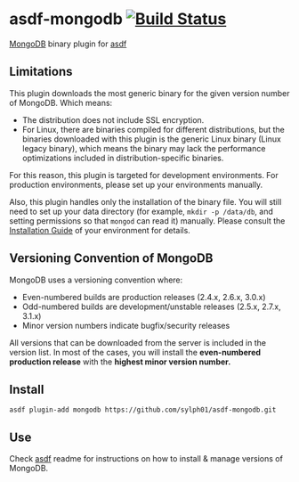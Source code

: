 # asdf-mongodb [![Build Status](https://travis-ci.org/sylph01/asdf-mongodb.svg?branch=master)](https://travis-ci.org/sylph01/asdf-mongodb)

[MongoDB](https://www.mongodb.org) binary plugin for [asdf](https://github.com/asdf-vm/asdf)

## Limitations

This plugin downloads the most generic binary for the given version number of MongoDB. Which means:

- The distribution does not include SSL encryption.
- For Linux, there are binaries compiled for different distributions, but the binaries downloaded with this plugin is the generic Linux binary (Linux legacy binary), which means the binary may lack the performance optimizations included in distribution-specific binaries.

For this reason, this plugin is targeted for development environments. For production environments, please set up your environments manually.

Also, this plugin handles only the installation of the binary file. You will still need to set up your data directory (for example, `mkdir -p /data/db`, and setting permissions so that `mongod` can read it) manually. Please consult the [Installation Guide](https://docs.mongodb.org/manual/installation/) of your environment for details.

## Versioning Convention of MongoDB

MongoDB uses a versioning convention where:

- Even-numbered builds are production releases (2.4.x, 2.6.x, 3.0.x)
- Odd-numbered builds are development/unstable releases (2.5.x, 2.7.x, 3.1.x)
- Minor version numbers indicate bugfix/security releases

All versions that can be downloaded from the server is included in the version list. In most of the cases, you will install the **even-numbered production release** with the **highest minor version number.**

## Install

```
asdf plugin-add mongodb https://github.com/sylph01/asdf-mongodb.git
```

## Use

Check [asdf](https://github.com/asdf-vm/asdf) readme for instructions on how to install & manage versions of MongoDB.
